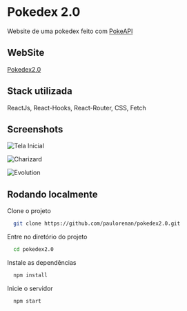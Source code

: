 
# Pokedex 2.0

Website de uma pokedex feito com [PokeAPI](https://pokeapi.co/)


## WebSite
[Pokedex2.0](https://pokedex2-0.vercel.app/)

## Stack utilizada

ReactJs, React-Hooks, React-Router, CSS, Fetch


## Screenshots

![Tela Inicial](https://uploaddeimagens.com.br/images/003/747/364/original/Captura_de_tela_de_2022-02-27_20-09-55.png?1646003659)

![Charizard](https://uploaddeimagens.com.br/images/003/747/365/original/Captura_de_tela_de_2022-02-27_20-10-00.png?1646003695)

![Evolution](https://uploaddeimagens.com.br/images/003/747/366/original/Captura_de_tela_de_2022-02-27_20-10-10.png?1646003727)

## Rodando localmente

Clone o projeto

```bash
  git clone https://github.com/paulorenan/pokedex2.0.git
```

Entre no diretório do projeto

```bash
  cd pokedex2.0
```

Instale as dependências

```bash
  npm install
```

Inicie o servidor

```bash
  npm start
```


